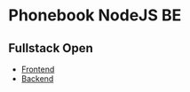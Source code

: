 # Phonebook NodeJS BE

## Fullstack Open

- [Frontend](https://young-sierra-29696.herokuapp.com/)
- [Backend](https://young-sierra-29696.herokuapp.com/api/persons)
